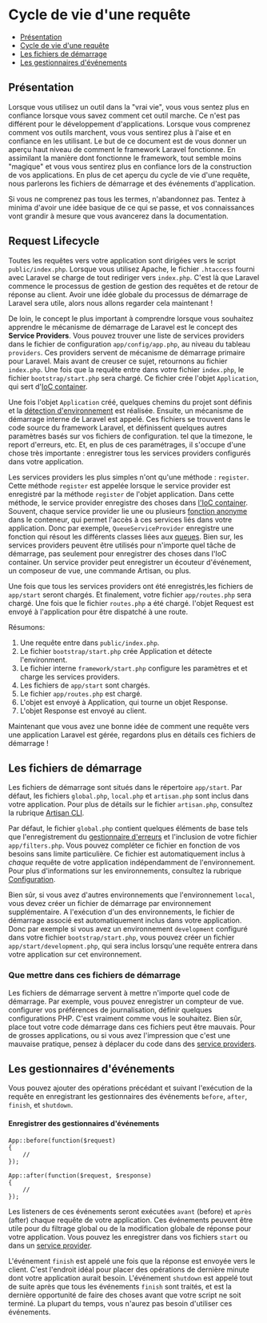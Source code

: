 # Cycle de vie d'une requête

- [Présentation](#overview)
- [Cycle de vie d'une requête](#request-lifecycle)
- [Les fichiers de démarrage](#start-files)
- [Les gestionnaires d'événements](#application-events)

<a name="overview"></a>
## Présentation

Lorsque vous utilisez un outil dans la "vrai vie", vous vous sentez plus en confiance lorsque vous savez comment cet outil marche. Ce n'est pas différent pour le développement d'applications. Lorsque vous comprenez comment vos outils marchent, vous vous sentirez plus à l'aise et en confiance en les utilisant. Le but de ce document est de vous donner un aperçu haut niveau de comment le framework Laravel fonctionne. En assimilant la manière dont fonctionne le framework, tout semble moins "magique" et vous vous sentirez plus en confiance lors de la construction de vos applications. En plus de cet aperçu du cycle de vie d'une requête, nous parlerons les fichiers de démarrage et des événements d'application.

Si vous ne comprenez pas tous les termes, n'abandonnez pas. Tentez à minima d'avoir une idée basique de ce qui se passe, et vos connaissances vont grandir à mesure que vous avancerez dans la documentation.

<a name="request-lifecycle"></a>
## Request Lifecycle

Toutes les requêtes vers votre application sont dirigées vers le script `public/index.php`. Lorsque vous utilisez Apache, le fichier `.htaccess` fourni avec Laravel se charge de tout rediriger vers `index.php`. C'est là que Laravel commence le processus de gestion de gestion des requêtes et de retour de réponse au client. Avoir une idée globale du processus de démarrage de Laravel sera utile, alors nous allons regarder cela maintenant !

De loin, le concept le plus important à comprendre lorsque vous souhaitez apprendre le mécanisme de démarrage de Laravel est le concept des **Service Providers**. Vous pouvez trouver une liste de services providers dans le fichier de configuration `app/config/app.php`, au niveau du tableau `providers`. Ces providers servent de mécanisme de démarrage primaire pour Laravel. Mais avant de creuser ce sujet, retournons au fichier `index.php`. Une fois que la requête entre dans votre fichier `index.php`, le fichier `bootstrap/start.php` sera chargé. Ce fichier crée l'objet `Application`, qui sert d'[IoC container](/4.1/ioc).

Une fois l'objet `Application` créé, quelques chemins du projet sont définis et la [détection d'environnement](/4.1/configuration#environment-configuration) est réalisée. Ensuite, un mécanisme de démarrage interne de Laravel est appelé. Ces fichiers se trouvent dans le code source du framework Laravel, et définissent quelques autres paramètres basés sur vos fichiers de configuration. tel que la timezone, le report d'erreurs, etc. Et, en plus de ces paramétrages, il s'occupe d'une chose très importante : enregistrer tous les services providers configurés dans votre application.

Les services providers les plus simples n'ont qu'une méthode : `register`. Cette méthode `register` est appelée lorsque le service provider est enregistré par la méthode `register` de l'objet application. Dans cette méthode, le service provider enregistre des choses dans [l'IoC container](/4.1/ioc). Souvent, chaque service provider lie une ou plusieurs [fonction anonyme](http://us3.php.net/manual/en/functions.anonymous.php) dans le conteneur, qui permet l'accès à ces services liés dans votre application. Donc par exemple, `QueueServiceProvider` enregistre une fonction qui résout les différents classes liées aux [queues](/4.1/queues). Bien sur, les services providers peuvent être utilisés pour n'importe quel tâche de démarrage, pas seulement pour enregistrer des choses dans l'IoC container. Un service provider peut enregistrer un écouteur d'événement, un composeur de vue, une commande Artisan, ou plus.

Une fois que tous les services providers ont été enregistrés,les fichiers de `app/start` seront chargés. Et finalement, votre fichier `app/routes.php` sera chargé. Une fois que le fichier `routes.php` a été chargé. l'objet Request est envoyé à l'application pour être dispatché à une route.

Résumons:

1. Une requête entre dans `public/index.php`.
2. Le fichier `bootstrap/start.php` crée Application et détecte l'environment.
3. Le fichier interne `framework/start.php` configure les paramètres et et charge les services providers.
4. Les fichiers de `app/start` sont chargés.
5. Le fichier `app/routes.php` est chargé.
6. L'objet est envoyé à Application, qui tourne un objet Response.
7. L'objet Response est envoyé au client.

Maintenant que vous avez une bonne idée de comment une requête vers une application Laravel est gérée, regardons plus en détails ces fichiers de démarrage !

<a name="start-files"></a>
## Les fichiers de démarrage

Les fichiers de démarrage sont situés dans le répertoire `app/start`. Par défaut, les fichiers `global.php`, `local.php` et `artisan.php` sont inclus dans votre application. Pour plus de détails sur le fichier `artisan.php`, consultez la rubrique [Artisan CLI](/4.1/commands#registering-commands).

Par défaut, le fichier `global.php` contient quelques éléments de base tels que l'enregistrement du [gestionnaire d'erreurs](/4.1/errors) et l'inclusion de votre fichier `app/filters.php`. Vous pouvez compléter ce fichier en fonction de vos besoins sans limite particulière. Ce fichier est automatiquement inclus à _chaque_ requête de votre application indépendamment de l'environnement. Pour plus d'informations sur les environnements, consultez la rubrique [Configuration](/4.1/configuration).

Bien sûr, si vous avez d'autres environnements que l'environnement `local`, vous devez créer un fichier de démarrage par environnement supplémentaire. A l'exécution d'un des environnements, le fichier de démarrage associé est automatiquement inclus dans votre application. Donc par exemple si vous avez un environnement `development` configuré dans votre fichier `bootstrap/start.php`, vous pouvez créer un fichier `app/start/development.php`, qui sera inclus lorsqu'une requête entrera dans votre application sur cet environnement.

### Que mettre dans ces fichiers de démarrage

Les fichiers de démarrage servent à mettre n'importe quel code de démarrage. Par exemple, vous pouvez enregistrer un compteur de vue. configurer vos préférences de journalisation, définir quelques configurations PHP. C'est vraiment comme vous le souhaitez. Bien sûr, place tout votre code démarrage dans ces fichiers peut être mauvais. Pour de grosses applications, ou si vous avez l'impression que c'est une mauvaise pratique, pensez à déplacer du code dans des [service providers](/4.1/ioc#service-providers).

<a name="application-events"></a>
## Les gestionnaires d'événements

Vous pouvez ajouter des opérations précédant et suivant l'exécution de la requête en enregistrant les gestionnaires des événements `before`, `after`, `finish`, et `shutdown`.

#### Enregistrer des gestionnaires d'événements

	App::before(function($request)
	{
		//
	});

	App::after(function($request, $response)
	{
		//
	});

Les listeners de ces événements seront exécutées `avant` (before) et `après` (after) chaque requête de votre application. Ces événements peuvent être utile pour du filtrage global ou de la modification globale de réponse pour votre application. Vous pouvez les enregistrer dans vos fichiers `start` ou dans un [service provider](/4.1/ioc#service-providers).

L'événement `finish` est appelé une fois que la réponse est envoyée vers le client. C'est l'endroit idéal pour placer des opérations de dernière minute dont votre application aurait besoin. L'événement `shutdown` est appelé tout de suite après que tous les événements `finish` sont traités, et est la dernière opportunité de faire des choses avant que votre script ne soit terminé. La plupart du temps, vous n'aurez pas besoin d'utiliser ces événements.
